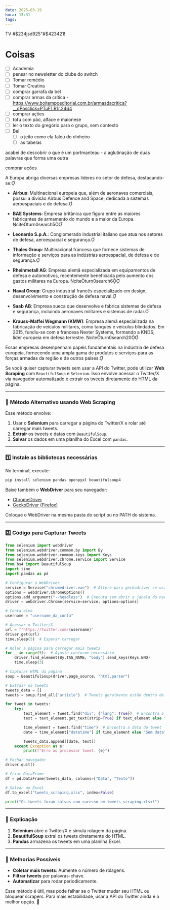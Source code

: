 ```yaml
---
date: 2025-03-19
hora: 15:31
tags:
---
```




TV #$234jsd925"#$423421!
# Coisas
- [ ] Academia
- [ ] pensar no newsletter do clube do switch
- [ ] Tomar remédio
- [ ] Tomar Creatina
- [ ] comprar garrafa da bel
- [ ] comprar armas da crítica - https://www.boitempoeditorial.com.br/armasdacritica?__dPosclick=PTuF1.R1r.2464
- [ ] comprar ações
- [ ] tofu com pão, alface e maionese
- [ ] ler o texto do gregório para o grupo, sem contexto
- [ ] Bel
	- [ ] o jeito como ela falou do dinheiro
	- [ ] as tabelas

acabei de descobrir o que é um portmanteau - a aglutinação de duas palavras que forma uma outra

comprar ações

A Europa abriga diversas empresas líderes no setor de defesa, destacando-se:

- **Airbus**: Multinacional europeia que, além de aeronaves comerciais, possui a divisão Airbus Defence and Space, dedicada a sistemas aeroespaciais e de defesa.
    
- **BAE Systems**: Empresa britânica que figura entre as maiores fabricantes de armamento do mundo e a maior da Europa. citeturn0search5
    
- **Leonardo S.p.A.**: Conglomerado industrial italiano que atua nos setores de defesa, aeroespacial e segurança.
    
- **Thales Group**: Multinacional francesa que fornece sistemas de informação e serviços para as indústrias aeroespacial, de defesa e de segurança.
    
- **Rheinmetall AG**: Empresa alemã especializada em equipamentos de defesa e automotivos, recentemente beneficiada pelo aumento dos gastos militares na Europa. citeturn0search6
    
- **Naval Group**: Grupo industrial francês especializado em design, desenvolvimento e construção de defesa naval.
    
- **Saab AB**: Empresa sueca que desenvolve e fabrica sistemas de defesa e segurança, incluindo aeronaves militares e sistemas de radar.
    
- **Krauss-Maffei Wegmann (KMW)**: Empresa alemã especializada na fabricação de veículos militares, como tanques e veículos blindados. Em 2015, fundiu-se com a francesa Nexter Systems, formando a KNDS, líder europeia em defesa terrestre. citeturn0search20
    

Essas empresas desempenham papéis fundamentais na indústria de defesa europeia, fornecendo uma ampla gama de produtos e serviços para as forças armadas da região e de outros países.


Se você quiser capturar tweets sem usar a API do Twitter, pode utilizar **Web Scraping** com `BeautifulSoup` e `Selenium`. Isso envolve acessar o Twitter/X via navegador automatizado e extrair os tweets diretamente do HTML da página.

---

### 🚀 **Método Alternativo usando Web Scraping**

Esse método envolve:

1. Usar o **Selenium** para carregar a página do Twitter/X e rolar até carregar mais tweets.
2. **Extrair** os tweets e datas com `BeautifulSoup`.
3. **Salvar** os dados em uma planilha do Excel com `pandas`.

---

### **1️⃣ Instale as bibliotecas necessárias**

No terminal, execute:

```bash
pip install selenium pandas openpyxl beautifulsoup4
```

Baixe também o **WebDriver** para seu navegador:

- [ChromeDriver](https://sites.google.com/chromium.org/driver/)
- [GeckoDriver (Firefox)](https://github.com/mozilla/geckodriver/releases)

Coloque o WebDriver na mesma pasta do script ou no PATH do sistema.

---

### **2️⃣ Código para Capturar Tweets**

```python
from selenium import webdriver
from selenium.webdriver.common.by import By
from selenium.webdriver.common.keys import Keys
from selenium.webdriver.chrome.service import Service
from bs4 import BeautifulSoup
import time
import pandas as pd

# Configurar o WebDriver
service = Service("chromedriver.exe")  # Altere para geckodriver se usar Firefox
options = webdriver.ChromeOptions()
options.add_argument("--headless")  # Executa sem abrir a janela do navegador
driver = webdriver.Chrome(service=service, options=options)

# Conta alvo
username = "username_da_conta"

# Acessar o Twitter/X
url = f"https://twitter.com/{username}"
driver.get(url)
time.sleep(5)  # Esperar carregar

# Rolar a página para carregar mais tweets
for _ in range(5):  # Ajuste conforme necessário
    driver.find_element(By.TAG_NAME, "body").send_keys(Keys.END)
    time.sleep(3)

# Capturar HTML da página
soup = BeautifulSoup(driver.page_source, "html.parser")

# Extrair os tweets
tweets_data = []
tweets = soup.find_all("article")  # Tweets geralmente estão dentro de <article>

for tweet in tweets:
    try:
        text_element = tweet.find("div", {"lang": True})  # Encontra o texto do tweet
        text = text_element.get_text(strip=True) if text_element else "Sem texto"

        time_element = tweet.find("time")  # Encontra a data do tweet
        date = time_element["datetime"] if time_element else "Sem data"

        tweets_data.append([date, text])
    except Exception as e:
        print(f"Erro ao processar tweet: {e}")

# Fechar navegador
driver.quit()

# Criar DataFrame
df = pd.DataFrame(tweets_data, columns=["Data", "Texto"])

# Salvar no Excel
df.to_excel("tweets_scraping.xlsx", index=False)

print("Os tweets foram salvos com sucesso em tweets_scraping.xlsx!")
```

---

### **📌 Explicação**

1. **Selenium** abre o Twitter/X e simula rolagem da página.
2. **BeautifulSoup** extrai os tweets diretamente do HTML.
3. **Pandas** armazena os tweets em uma planilha Excel.

---

### **🔧 Melhorias Possíveis**

- **Coletar mais tweets**: Aumente o número de rolagens.
- **Filtrar tweets** por palavras-chave.
- **Automatizar** para rodar periodicamente.

Esse método é útil, mas pode falhar se o Twitter mudar seu HTML ou bloquear scrapers. Para mais estabilidade, usar a API do Twitter ainda é a melhor opção. 🚀

